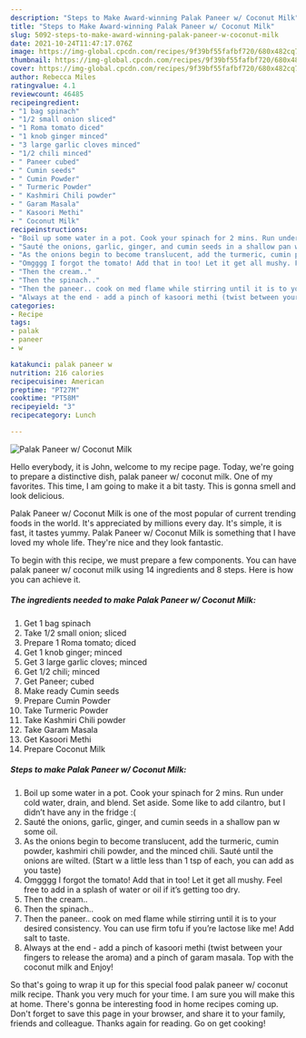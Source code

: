 ```yaml
---
description: "Steps to Make Award-winning Palak Paneer w/ Coconut Milk"
title: "Steps to Make Award-winning Palak Paneer w/ Coconut Milk"
slug: 5092-steps-to-make-award-winning-palak-paneer-w-coconut-milk
date: 2021-10-24T11:47:17.076Z
image: https://img-global.cpcdn.com/recipes/9f39bf55fafbf720/680x482cq70/palak-paneer-w-coconut-milk-recipe-main-photo.jpg
thumbnail: https://img-global.cpcdn.com/recipes/9f39bf55fafbf720/680x482cq70/palak-paneer-w-coconut-milk-recipe-main-photo.jpg
cover: https://img-global.cpcdn.com/recipes/9f39bf55fafbf720/680x482cq70/palak-paneer-w-coconut-milk-recipe-main-photo.jpg
author: Rebecca Miles
ratingvalue: 4.1
reviewcount: 46485
recipeingredient:
- "1 bag spinach"
- "1/2 small onion sliced"
- "1 Roma tomato diced"
- "1 knob ginger minced"
- "3 large garlic cloves minced"
- "1/2 chili minced"
- " Paneer cubed"
- " Cumin seeds"
- " Cumin Powder"
- " Turmeric Powder"
- " Kashmiri Chili powder"
- " Garam Masala"
- " Kasoori Methi"
- " Coconut Milk"
recipeinstructions:
- "Boil up some water in a pot. Cook your spinach for 2 mins. Run under cold water, drain, and blend. Set aside. Some like to add cilantro, but I didn’t have any in the fridge :("
- "Sauté the onions, garlic, ginger, and cumin seeds in a shallow pan w some oil."
- "As the onions begin to become translucent, add the turmeric, cumin powder, kashmiri chili powder, and the minced chili. Sauté until the onions are wilted. (Start w a little less than 1 tsp of each, you can add as you taste)"
- "Omgggg I forgot the tomato! Add that in too! Let it get all mushy. Feel free to add in a splash of water or oil if it’s getting too dry."
- "Then the cream.."
- "Then the spinach.."
- "Then the paneer.. cook on med flame while stirring until it is to your desired consistency. You can use firm tofu if you’re lactose like me! Add salt to taste."
- "Always at the end - add a pinch of kasoori methi (twist between your fingers to release the aroma) and a pinch of garam masala. Top with the coconut milk and Enjoy!"
categories:
- Recipe
tags:
- palak
- paneer
- w

katakunci: palak paneer w 
nutrition: 216 calories
recipecuisine: American
preptime: "PT27M"
cooktime: "PT58M"
recipeyield: "3"
recipecategory: Lunch

---
```



![Palak Paneer w/ Coconut Milk](https://img-global.cpcdn.com/recipes/9f39bf55fafbf720/680x482cq70/palak-paneer-w-coconut-milk-recipe-main-photo.jpg)

Hello everybody, it is John, welcome to my recipe page. Today, we're going to prepare a distinctive dish, palak paneer w/ coconut milk. One of my favorites. This time, I am going to make it a bit tasty. This is gonna smell and look delicious.



Palak Paneer w/ Coconut Milk is one of the most popular of current trending foods in the world. It's appreciated by millions every day. It's simple, it is fast, it tastes yummy. Palak Paneer w/ Coconut Milk is something that I have loved my whole life. They're nice and they look fantastic.


To begin with this recipe, we must prepare a few components. You can have palak paneer w/ coconut milk using 14 ingredients and 8 steps. Here is how you can achieve it.

<!--inarticleads1-->

##### The ingredients needed to make Palak Paneer w/ Coconut Milk:

1. Get 1 bag spinach
1. Take 1/2 small onion; sliced
1. Prepare 1 Roma tomato; diced
1. Get 1 knob ginger; minced
1. Get 3 large garlic cloves; minced
1. Get 1/2 chili; minced
1. Get  Paneer; cubed
1. Make ready  Cumin seeds
1. Prepare  Cumin Powder
1. Take  Turmeric Powder
1. Take  Kashmiri Chili powder
1. Take  Garam Masala
1. Get  Kasoori Methi
1. Prepare  Coconut Milk




<!--inarticleads2-->

##### Steps to make Palak Paneer w/ Coconut Milk:

1. Boil up some water in a pot. Cook your spinach for 2 mins. Run under cold water, drain, and blend. Set aside. Some like to add cilantro, but I didn’t have any in the fridge :(
1. Sauté the onions, garlic, ginger, and cumin seeds in a shallow pan w some oil.
1. As the onions begin to become translucent, add the turmeric, cumin powder, kashmiri chili powder, and the minced chili. Sauté until the onions are wilted. (Start w a little less than 1 tsp of each, you can add as you taste)
1. Omgggg I forgot the tomato! Add that in too! Let it get all mushy. Feel free to add in a splash of water or oil if it’s getting too dry.
1. Then the cream..
1. Then the spinach..
1. Then the paneer.. cook on med flame while stirring until it is to your desired consistency. You can use firm tofu if you’re lactose like me! Add salt to taste.
1. Always at the end - add a pinch of kasoori methi (twist between your fingers to release the aroma) and a pinch of garam masala. Top with the coconut milk and Enjoy!




So that's going to wrap it up for this special food palak paneer w/ coconut milk recipe. Thank you very much for your time. I am sure you will make this at home. There's gonna be interesting food in home recipes coming up. Don't forget to save this page in your browser, and share it to your family, friends and colleague. Thanks again for reading. Go on get cooking!
